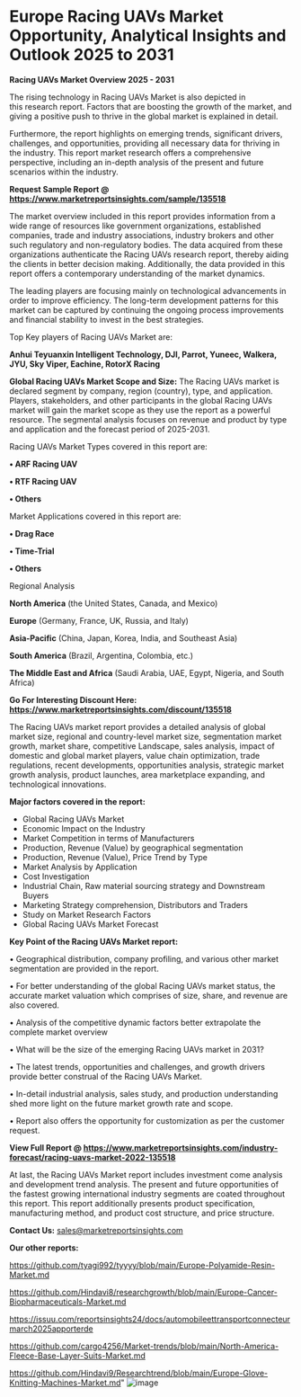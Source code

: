 # Europe Racing UAVs Market Opportunity, Analytical Insights and Outlook 2025 to 2031

<Strong> Racing UAVs Market Overview 2025 - 2031</strong>

The rising technology in Racing UAVs Market is also depicted in this research report. Factors that are boosting the growth of the market, and giving a positive push to thrive in the global market is explained in detail.

Furthermore, the report highlights on emerging trends, significant drivers, challenges, and opportunities, providing all necessary data for thriving in the industry. This report market research offers a comprehensive perspective, including an in-depth analysis of the present and future scenarios within the industry.

<strong>Request Sample Report @ <a href=https://www.marketreportsinsights.com/sample/135518>https://www.marketreportsinsights.com/sample/135518</a></strong>

The market overview included in this report provides information from a wide range of resources like government organizations, established companies, trade and industry associations, industry brokers and other such regulatory and non-regulatory bodies. The data acquired from these organizations authenticate the Racing UAVs research report, thereby aiding the clients in better decision making. Additionally, the data provided in this report offers a contemporary understanding of the market dynamics.

The leading players are focusing mainly on technological advancements in order to improve efficiency. The long-term development patterns for this market can be captured by continuing the ongoing process improvements and financial stability to invest in the best strategies.

Top Key players of Racing UAVs Market are:

<strong>Anhui Teyuanxin Intelligent Technology, DJI, Parrot, Yuneec, Walkera, JYU, Sky Viper, Eachine, RotorX Racing</strong>

<strong><b>Global Racing UAVs Market Scope and Size:</b></strong>
The Racing UAVs market is declared segment by company, region (country), type, and application. Players, stakeholders, and other participants in the global Racing UAVs market will gain the market scope as they use the report as a powerful resource. The segmental analysis focuses on revenue and product by type and application and the forecast period of 2025-2031.

Racing UAVs Market Types covered in this report are:

<strong>• ARF Racing UAV

• RTF Racing UAV

• Others</strong>

Market Applications covered in this report are:

<strong>• Drag Race 

• Time-Trial

• Others</strong> 

Regional Analysis

<strong>North America</strong> (the United States, Canada, and Mexico)

<strong>Europe</strong> (Germany, France, UK, Russia, and Italy)

<strong>Asia-Pacific</strong> (China, Japan, Korea, India, and Southeast Asia)

<strong>South America</strong> (Brazil, Argentina, Colombia, etc.)

<strong>The Middle East and Africa</strong> (Saudi Arabia, UAE, Egypt, Nigeria, and South Africa)

<strong>Go For Interesting Discount Here: <a href=https://www.marketreportsinsights.com/discount/135518>https://www.marketreportsinsights.com/discount/135518</a></strong>

The Racing UAVs market report provides a detailed analysis of global market size, regional and country-level market size, segmentation market growth, market share, competitive Landscape, sales analysis, impact of domestic and global market players, value chain optimization, trade regulations, recent developments, opportunities analysis, strategic market growth analysis, product launches, area marketplace expanding, and technological innovations.

<strong><b>Major factors covered in the report:</b></strong>
<ul>
  <li>Global Racing UAVs Market </li>
  <li>Economic Impact on the Industry</li>
  <li>Market Competition in terms of Manufacturers</li>
  <li>Production, Revenue (Value) by geographical segmentation</li>
  <li>Production, Revenue (Value), Price Trend by Type</li>
  <li>Market Analysis by Application</li>
  <li>Cost Investigation</li>
  <li>Industrial Chain, Raw material sourcing strategy and Downstream Buyers</li>
  <li>Marketing Strategy comprehension, Distributors and Traders</li>
  <li>Study on Market Research Factors</li>
  <li>Global Racing UAVs Market Forecast</li>
</ul>

<strong><b>Key Point of the Racing UAVs Market report:</b></strong>

• Geographical distribution, company profiling, and various other market segmentation are provided in the report.

• For better understanding of the global Racing UAVs market status, the accurate market valuation which comprises of size, share, and revenue are also covered.

• Analysis of the competitive dynamic factors better extrapolate the complete market overview

• What will be the size of the emerging Racing UAVs market in 2031?

• The latest trends, opportunities and challenges, and growth drivers provide better construal of the Racing UAVs Market.

• In-detail industrial analysis, sales study, and production understanding shed more light on the future market growth rate and scope.

• Report also offers the opportunity for customization as per the customer request.

<strong><b>View Full Report @ <a href=https://www.marketreportsinsights.com/industry-forecast/racing-uavs-market-2022-135518>https://www.marketreportsinsights.com/industry-forecast/racing-uavs-market-2022-135518</a></b></strong>


At last, the Racing UAVs Market report includes investment come analysis and development trend analysis. The present and future opportunities of the fastest growing international industry segments are coated throughout this report. This report additionally presents product specification, manufacturing method, and product cost structure, and price structure.

<strong>Contact Us:</strong>
sales@marketreportsinsights.com

<strong>Our other reports:</strong>

<a href=https://github.com/tyagi992/tyyyy/blob/main/Europe-Polyamide-Resin-Market.md>https://github.com/tyagi992/tyyyy/blob/main/Europe-Polyamide-Resin-Market.md</a>

<a href=https://github.com/Hindavi8/researchgrowth/blob/main/Europe-Cancer-Biopharmaceuticals-Market.md>https://github.com/Hindavi8/researchgrowth/blob/main/Europe-Cancer-Biopharmaceuticals-Market.md</a>

<a href=https://issuu.com/reportsinsights24/docs/automobileettransportconnecteurmarch2025apporterde>https://issuu.com/reportsinsights24/docs/automobileettransportconnecteurmarch2025apporterde</a>

<a href=https://github.com/cargo4256/Market-trends/blob/main/North-America-Fleece-Base-Layer-Suits-Market.md>https://github.com/cargo4256/Market-trends/blob/main/North-America-Fleece-Base-Layer-Suits-Market.md</a>

<a href=https://github.com/Hindavi9/Researchtrend/blob/main/Europe-Glove-Knitting-Machines-Market.md>https://github.com/Hindavi9/Researchtrend/blob/main/Europe-Glove-Knitting-Machines-Market.md</a>"
![image](https://github.com/user-attachments/assets/0f8ff2f7-95c2-4a67-bbe1-28c8951f7d19)
